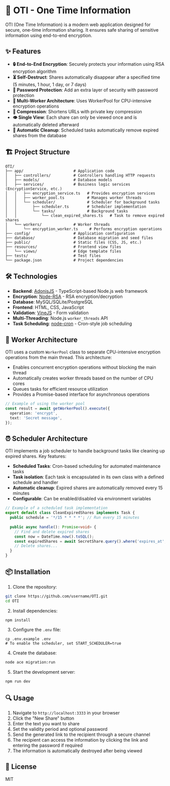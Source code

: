 # 🔐 OTI - One Time Information

OTI (One Time Information) is a modern web application designed for secure, one-time information sharing. It ensures safe sharing of sensitive information using end-to-end encryption.

## ✨ Features

- **🔒 End-to-End Encryption**: Securely protects your information using RSA encryption algorithm
- **⏳ Self-Destruct**: Shares automatically disappear after a specified time (5 minutes, 1 hour, 1 day, or 7 days)
- **🔑 Password Protection**: Add an extra layer of security with password protection
- **🚀 Multi-Worker Architecture**: Uses WorkerPool for CPU-intensive encryption operations
- **💨 Compression**: Shortens URLs with private key compression
- **👁️ Single View**: Each share can only be viewed once and is automatically deleted afterward
- **🧹 Automatic Cleanup**: Scheduled tasks automatically remove expired shares from the database

## 🏗️ Project Structure

```
OTI/
├── app/                      # Application code
│   ├── controllers/          # Controllers handling HTTP requests
│   ├── models/               # Database models
│   ├── services/             # Business logic services (EncryptionService, etc.)
│   │   ├── encryption_service.ts   # Provides encryption services
│   │   ├── worker_pool.ts          # Manages worker threads
│   │   └── scheduler/              # Scheduler for background tasks
│   │       ├── scheduler.ts        # Scheduler implementation
│   │       └── tasks/              # Background tasks
│   │           └── clean_expired_shares.ts   # Task to remove expired shares
│   └── workers/              # Worker threads
│       └── encryption_worker.ts     # Performs encryption operations
├── config/                   # Application configuration
├── database/                 # Database migration and seed files
├── public/                   # Static files (CSS, JS, etc.)
├── resources/                # Frontend view files
│   └── views/                # Edge template files
├── tests/                    # Test files
└── package.json              # Project dependencies
```

## 🛠️ Technologies

- **Backend**: [AdonisJS](https://adonisjs.com/) - TypeScript-based Node.js web framework
- **Encryption**: [Node-RSA](https://www.npmjs.com/package/node-rsa) - RSA encryption/decryption
- **Database**: MySQL/SQLite/PostgreSQL
- **Frontend**: HTML, CSS, JavaScript
- **Validation**: [VineJS](https://vinejs.dev/) - Form validation
- **Multi-Threading**: Node.js `worker_threads` API
- **Task Scheduling**: [node-cron](https://www.npmjs.com/package/node-cron) - Cron-style job scheduling

## 🚀 Worker Architecture

OTI uses a custom `WorkerPool` class to separate CPU-intensive encryption operations from the main thread. This architecture:

- Enables concurrent encryption operations without blocking the main thread
- Automatically creates worker threads based on the number of CPU cores
- Queues tasks for efficient resource utilization
- Provides a Promise-based interface for asynchronous operations

```typescript
// Example of using the worker pool
const result = await getWorkerPool().execute({
  operation: 'encrypt',
  text: 'Secret message',
});
```

## ⏰ Scheduler Architecture

OTI implements a job scheduler to handle background tasks like cleaning up expired shares. Key features:

- **Scheduled Tasks**: Cron-based scheduling for automated maintenance tasks
- **Task isolation**: Each task is encapsulated in its own class with a defined schedule and handler
- **Automatic cleanup**: Expired shares are automatically removed every 15 minutes
- **Configurable**: Can be enabled/disabled via environment variables

```typescript
// Example of a scheduled task implementation
export default class CleanExpiredShares implements Task {
  public schedule = '*/15 * * * *'; // Run every 15 minutes
  
  public async handle(): Promise<void> {
    // Find and delete expired shares
    const now = DateTime.now().toSQL();
    const expiredShares = await SecretShare.query().where('expires_at', '<', now);
    // Delete shares...
  }
}
```

## 📦 Installation

1. Clone the repository:
```bash
git clone https://github.com/username/OTI.git
cd OTI
```

2. Install dependencies:
```bash
npm install
```

3. Configure the `.env` file:
```
cp .env.example .env
# To enable the scheduler, set START_SCHEDULER=true
```

4. Create the database:
```bash
node ace migration:run
```

5. Start the development server:
```bash
npm run dev
```

## 🔍 Usage

1. Navigate to `http://localhost:3333` in your browser
2. Click the "New Share" button
3. Enter the text you want to share
4. Set the validity period and optional password
5. Send the generated link to the recipient through a secure channel
6. The recipient can access the information by clicking the link and entering the password if required
7. The information is automatically destroyed after being viewed

## 📄 License

MIT
